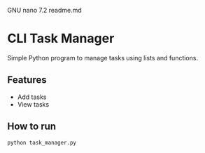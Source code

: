   GNU nano 7.2                        readme.md                                 
# CLI Task Manager

Simple Python program to manage tasks using lists and functions.

## Features
- Add tasks
- View tasks

## How to run

```bash
python task_manager.py






